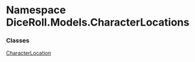 # <a id="DiceRoll_Models_CharacterLocations"></a> Namespace DiceRoll.Models.CharacterLocations

### Classes

 [CharacterLocation](DiceRoll.Models.CharacterLocations.CharacterLocation.md)

